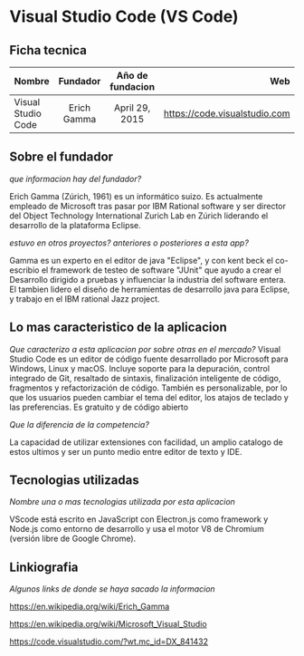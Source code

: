 # Visual Studio Code (VS Code)

## Ficha tecnica


| Nombre                   | Fundador    | Año de fundacion | Web                           |
| -------------------------|:-----------:|:----------------:|------------------------------:|
| Visual Studio Code       | Erich Gamma | April 29, 2015   | https://code.visualstudio.com |


## Sobre el fundador

*que informacion hay del fundador?*

Erich Gamma (Zúrich, 1961) es un informático suizo. Es actualmente empleado de Microsoft tras pasar por IBM Rational software y 
ser director del Object Technology International Zurich Lab en Zúrich liderando el desarrollo de la plataforma Eclipse.

*estuvo en otros proyectos? anteriores o posteriores a esta app?*

Gamma es un experto en el editor de java "Eclipse", y con kent beck el co-escribio el framework de testeo de software "JUnit"
que ayudo a crear el Desarrollo dirigido a pruebas y influenciar la industria del software entera. El tambien lidero el
diseño de herramientas de desarrollo java para Eclipse, y trabajo en el IBM rational Jazz project.  

## Lo mas caracteristico de la aplicacion

*Que caracterizo a esta aplicacion por sobre otras en el mercado?*
Visual Studio Code es un editor de código fuente desarrollado por Microsoft para Windows, Linux y macOS. 
Incluye soporte para la depuración, control integrado de Git, resaltado de sintaxis, finalización inteligente de código, fragmentos y refactorización de código. 
También es personalizable, por lo que los usuarios pueden cambiar el tema del editor, los atajos de teclado y las preferencias. 
Es gratuito y de código abierto

*Que la diferencia de la competencia?*

La capacidad de utilizar extensiones con facilidad, un amplio catalogo de estos ultimos y ser un punto medio entre editor de texto y IDE.

## Tecnologias utilizadas

*Nombre una o mas tecnologias utilizada por esta aplicacion*

VScode está escrito en JavaScript con Electron.js como framework y Node.js como 
entorno de desarrollo y usa el motor V8 de Chromium (versión libre de Google Chrome).

## Linkiografia

*Algunos links de donde se haya sacado la informacion*

https://en.wikipedia.org/wiki/Erich_Gamma

https://en.wikipedia.org/wiki/Microsoft_Visual_Studio

https://code.visualstudio.com/?wt.mc_id=DX_841432


